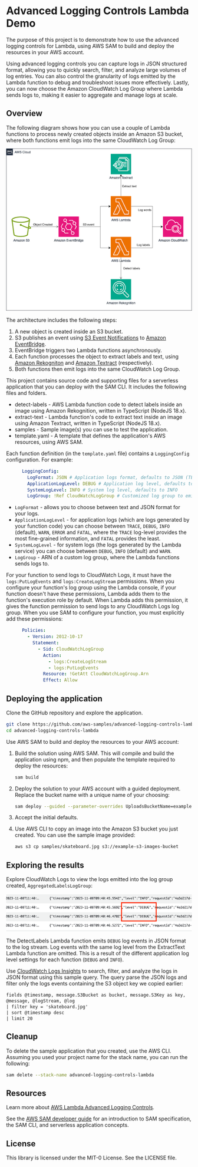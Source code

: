 # Advanced Logging Controls Lambda Demo

The purpose of this project is to demonstrate how to use the advanced logging controls for Lambda, using AWS SAM to build and deploy the resources in your AWS account.

Using advanced logging controls you can capture logs in JSON structured format, allowing you to quickly search, filter, and analyze large volumes of log entries. You can also control the granularity of logs emitted by the Lambda function to debug and troubleshoot issues more effectively. Lastly, you can now choose the Amazon CloudWatch Log Group where Lambda sends logs to, making it easier to aggregate and manage logs at scale.

## Overview
The following diagram shows how you can use a couple of Lambda functions to process newly created objects inside an Amazon S3 bucket, where both functions emit logs into the same CloudWatch Log Group:
<p align="center"> 
<img src="images/s3-event-lambda-detection.png">
</p>

The architecture includes the following steps:
1.	A new object is created inside an S3 bucket.
2.	S3 publishes an event using [S3 Event Notifications](https://docs.aws.amazon.com/AmazonS3/latest/userguide/EventNotifications.html) to [Amazon EventBridge](https://aws.amazon.com/eventbridge/).
3.	EventBridge triggers two Lambda functions asynchronously. 
4.	Each function processes the object to extract labels and text, using [Amazon Rekogniton](https://aws.amazon.com/rekognition/) and [Amazon Textract](https://aws.amazon.com/textract/) (respectively).
5.	Both functions then emit logs into the same CloudWatch Log Group.

This project contains source code and supporting files for a serverless application that you can deploy with the SAM CLI. It includes the following files and folders.

- detect-labels - AWS Lambda function code to detect labels inside an image using Amazon Rekognition, written in TypeScript (NodeJS 18.x).
- extract-text - Lambda function's code to extract text inside an image using Amazon Textract, written in TypeScript (NodeJS 18.x).
- samples - Sample image(s) you can use to test the application.
- template.yaml - A template that defines the application's AWS resources, using AWS SAM.

Each function definition (in the `template.yaml` file) contains a `LoggingConfig` configuration. For example:
```yaml
      LoggingConfig:
        LogFormat: JSON # Application logs format, defaults to JSON (TEXT is optional)
        ApplicationLogLevel: DEBUG # Application log level, defaults to INFO
        SystemLogLevel: INFO # System log level, defaults to INFO
        LogGroup: !Ref CloudWatchLogGroup # Customized log group to emit logs to
```

- `LogFormat` - allows you to choose between text and JSON format for your logs.
- `ApplicationLogLevel` - for application logs (which are logs generated by your function code) you can choose between `TRACE`, `DEBUG`, `INFO` (default), `WARN`, `ERROR` and `FATAL`, where the `TRACE` log-level provides the most fine-grained information, and `FATAL` provides the least. 
- `SystemLogLevel` - for system logs (the logs generated by the Lambda service) you can choose between `DEBUG`, `INFO` (default) and `WARN`.
- `LogGroup` - ARN of a custom log group, where the Lambda functions sends logs to. 

For your function to send logs to CloudWatch Logs, it must have the `logs:PutLogEvents` and `logs:CreateLogStream` permissions. When you configure your function's log group using the Lambda console, if your function doesn't have these permissions, Lambda adds them to the function's execution role by default. When Lambda adds this permission, it gives the function permission to send logs to any CloudWatch Logs log group.
When you use SAM to configure your function, you must explicitly add these permissions:
```yaml
      Policies:
        - Version: 2012-10-17
          Statement:
            - Sid: CloudWatchLogGroup
              Action: 
                - logs:CreateLogStream
                - logs:PutLogEvents
              Resource: !GetAtt CloudWatchLogGroup.Arn
              Effect: Allow

```

## Deploying the application
Clone the GitHub repository and explore the application.

```bash
git clone https://github.com/aws-samples/advanced-logging-controls-lambda/ 
cd advanced-logging-controls-lambda
```

Use AWS SAM to build and deploy the resources to your AWS account:
1. Build the solution using AWS SAM. This will compile and build the application using npm, and then populate the template required to deploy the resources:
    ```bash
    sam build
    ```

2. Deploy the solution to your AWS account with a guided deployment. Replace the bucket name with a unique name of your choosing:
    ```bash
    sam deploy --guided --parameter-overrides UploadsBucketName=example-s3-images-bucket
    ```

3. Accept the initial defaults.

4. Use AWS CLI to copy an image into the Amazon S3 bucket you just created. You can use the sample image provided:
    ```bash
    aws s3 cp samples/skateboard.jpg s3://example-s3-images-bucket
    ```

## Exploring the results 
Explore CloudWatch Logs to view the logs emitted into the log group created, `AggregatedLabelsLogGroup`:
<p align="center"> 
<img src="images/aggregated-log-group.png">
</p>

The DetectLabels Lambda function emits `DEBUG` log events in JSON format to the log stream. Log events with the same log level from the ExtractText Lambda function are omitted. This is a result of the different application log level settings for each function (`DEBUG` and `INFO`).

Use [CloudWatch Logs Insights](https://docs.aws.amazon.com/AmazonCloudWatch/latest/logs/AnalyzingLogData.html) to search, filter, and analyze the logs in JSON format using this sample query. The query parse the JSON logs and filter only the logs events containing the S3 object key we copied earlier:
```
fields @timestamp, message.S3Bucket as bucket, message.S3Key as key, @message, @logStream, @log
| filter key = 'skateboard.jpg'
| sort @timestamp desc
| limit 20
```

## Cleanup

To delete the sample application that you created, use the AWS CLI. Assuming you used your project name for the stack name, you can run the following:

```bash
sam delete --stack-name advanced-logging-controls-lambda
```

## Resources

Learn more about [AWS Lambda Advanced Logging Controls](https://docs.aws.amazon.com/lambda/latest/dg/monitoring-cloudwatchlogs.html).

See the [AWS SAM developer guide](https://docs.aws.amazon.com/serverless-application-model/latest/developerguide/what-is-sam.html) for an introduction to SAM specification, the SAM CLI, and serverless application concepts.

## License

This library is licensed under the MIT-0 License. See the LICENSE file.